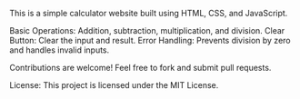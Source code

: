 
This is a simple calculator website built using HTML, CSS, and JavaScript.


Basic Operations: Addition, subtraction, multiplication, and division.
Clear Button: Clear the input and result.
Error Handling: Prevents division by zero and handles invalid inputs.

Contributions are welcome! Feel free to fork and submit pull requests.

License:
This project is licensed under the MIT License.
